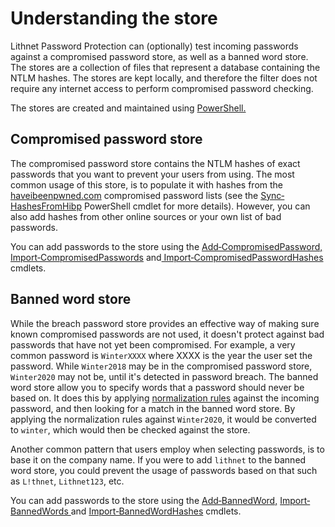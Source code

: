 # Understanding the store

Lithnet Password Protection can (optionally) test incoming passwords against a compromised password store, as well as a banned word store. The stores are a collection of files that represent a database containing the NTLM hashes. The stores are kept locally, and therefore the filter does not require any internet access to perform compromised password checking.

The stores are created and maintained using [PowerShell.](../advanced-help/powershell-reference/)

## Compromised password store

The compromised password store contains the NTLM hashes of exact passwords that you want to prevent your users from using. The most common usage of this store, is to populate it with hashes from the [haveibeenpwned.com](https://haveibeenpwned.com/About) compromised password lists (see the [Sync‐HashesFromHibp](../advanced-help/powershell-reference/sync-hashesfromhibp.md) PowerShell cmdlet for more details). However, you can also add hashes from other online sources or your own list of bad passwords.

You can add passwords to the store using the [Add‐CompromisedPassword,](../advanced-help/powershell-reference/add-compromisedpassword.md) [Import‐CompromisedPasswords](../advanced-help/powershell-reference/import-compromisedpasswords.md) and[ Import‐CompromisedPasswordHashes](../advanced-help/powershell-reference/import-compromisedpasswordhashes.md) cmdlets.

## Banned word store

While the breach password store provides an effective way of making sure known compromised passwords are not used, it doesn't protect against bad passwords that have not yet been compromised. For example, a very common password is `WinterXXXX` where XXXX is the year the user set the password. While `Winter2018` may be in the compromised password store, `Winter2020` may not be, until it's detected in password breach. The banned word store allow you to specify words that a password should never be based on. It does this by applying [normalization rules](../advanced-help/normalization-rules.md) against the incoming password, and then looking for a match in the banned word store. By applying the normalization rules against `Winter2020`, it would be converted to `winter`, which would then be checked against the store.

Another common pattern that users employ when selecting passwords, is to base it on the company name. If you were to add `lithnet` to the banned word store, you could prevent the usage of passwords based on that such as `L!thnet`, `Lithnet123`, etc.

You can add passwords to the store using the [Add‐BannedWord,](../advanced-help/powershell-reference/add-bannedword.md) [Import‐BannedWords ](../advanced-help/powershell-reference/import-bannedwords.md)and [Import‐BannedWordHashes](../advanced-help/powershell-reference/import-bannedwordhashes.md) cmdlets.
